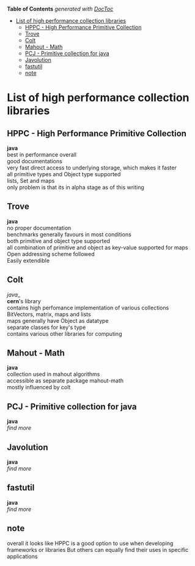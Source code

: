 **Table of Contents**  *generated with [DocToc](http://doctoc.herokuapp.com/)*

- [List of high performance collection libraries](#list-of-high-performance-collection-libraries)
	- [HPPC - High Performance Primitive Collection](#hppc---high-performance-primitive-collection)
	- [Trove](#trove)
	- [Colt](#colt)
	- [Mahout - Math](#mahout---math)
	- [PCJ - Primitive collection for java](#pcj---primitive-collection-for-java)
	- [Javolution](#javolution)
	- [fastutil](#fastutil)
	- [note](#note)

List of high performance collection libraries
==============================================

HPPC - High Performance Primitive Collection
--------------------------------------------
__java__  
best in performance overall  
good documentations  
very fast direct access to underlying storage, which makes it faster  
all primitive types and Object type supported  
lists, Set and maps  
only problem is that its in alpha stage as of this writing  

Trove
-----
__java__  
no proper documentation  
benchmarks generally favours in most conditions  
both primitive and object type supported  
all combination of primitive and object as key-value supported for maps  
Open addressing scheme followed  
Easily extendible  

Colt
----
_java__  
__cern__'s library  
contains high perfomance implementation of various collections  
BitVectors, matrix, maps and lists  
maps generally have Object as datatype  
separate classes for key's type  
contains various other libraries for computing  

Mahout - Math
-------------
__java__  
collection used in mahout algorithms  
accessible as separate package mahout-math  
mostly influenced by colt  

PCJ - Primitive collection for java
-----------------------------------
__java__  
_find more_

Javolution
----------
__java__  
_find more_

fastutil
--------
__java__  
_find more_

note
----
overall it looks like HPPC is a good option to use when developing frameworks or libraries
But others can equally find their uses in specific applications